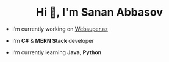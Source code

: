 
<h1 align="center">Hi 👋, I'm Sanan Abbasov</h1>



- I’m currently working on [Websuper.az](https://www.websuper.az/en/)

- I’m **C#** & **MERN Stack** developer

- I’m currently learning **Java**, **Python**

